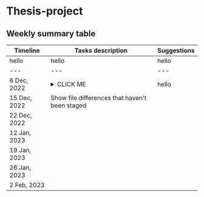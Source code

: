 # Thesis-project

## Weekly summary table

| Timeline | Tasks description | Suggestions |
| --- | --- | --- |
| hello | hello | hello |
| --- | --- | --- |
| 6 Dec, 2022 | <details><summary>CLICK ME</summary> <p> #### We can hide anything \\ even code! </p></details> | hello |
| 15 Dec, 2022 | Show file differences that haven't been staged |
| 22 Dec, 2022 | | |
| 12 Jan, 2023 | | |
| 19 Jan, 2023 | | |
| 26 Jan, 2023 | | |
| 2 Feb, 2023 | | |
